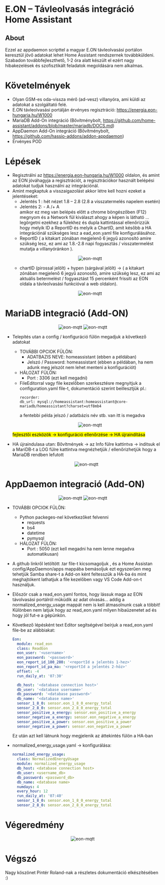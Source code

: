 # E.ON – Távleolvasás integráció Home Assistant

## About

Ezzel az appdaemon scripttel a magyar E.ON távleolvasási portálon keresztül jövő adatokat lehet Home Assistant rendszernek továbbküldeni.
Szabadon továbbfejleszthető, 1-2 óra alatt készült el ezért nagy hibakezelések és szofisztikált feladatok megoldására nem alkalmas.

# Követelmények

* Olyan GSM-es oda-vissza mérő (ad-vesz) villanyóra, ami küldi az adatokat a szolgáltató felé.
* E.ON távleolvasási portálján érvényes regisztráció: https://energia.eon-hungaria.hu/W1000
* MariaDB Add-On integráció (Bővítménybolt, https://github.com/home-assistant/addons/blob/master/mariadb/DOCS.md)
* AppDaemon Add-On integráció (Bővítménybolt, https://github.com/hassio-addons/addon-appdaemon)
* Érvényes POD

# Lépések
* Regisztrálni az https://energia.eon-hungaria.hu/W1000 oldalon, és amint az EON jóváhagyja a regisztrációt, a regisztrációkor használt belépési adatokat tudjuk használni az integrációnál.
* Amint megkaptuk a visszaigazolást akkor létre kell hozni ezeket a jelentéseket:
  * Jelentés 1 : hét nézet 1.8 – 2.8 (2.8 a visszatermelés napelem esetén)
  * Jelentés 2: - A /+ A  
  amikor ez meg van belépés előtt a chrome böngészőben (F12) megnyom és a Network fül kiválaszt ahogy a képen is látható ... legörgetni ezekhez a fülekhez és dupla kattintással ellenőrizzük hogy melyik ID a ReportID és melyik a ChartID, amit később a HA integrációnál szükséges lesz a ead_eon.yaml file konfigurálásához.
  * ReportID ( a kitakart zónában megjelenő 6 jegyű azonosító amire szükség lesz, ez ami az 1.8.-2.8 napi fogyasztás / visszatermelést mutatja a villanyóránkon ).
    <p align="center">    
            <img src="https://github.com/amargo/appdeamon-scripts/raw/main/eon/img/eon_jelentes_1_2.jpg" alt="eon-mqtt">
        <br>
    </p>
  * chartID (pirossal jelölt) + hypen (sárgával jelölt) -> ( a kitakart zónában megjelenő 6 jegyű azonosító, amire szükség lesz, ez ami az aktuális betermelést / fogyasztást 15 percenként frissíti az EON oldala a távleolvasási funkcióval a web oldalon).
    <p align="center">    
            <img src="https://github.com/amargo/appdeamon-scripts/raw/main/eon/img/eon_jelentes.jpg" alt="eon-mqtt">
        <br>
    </p>

# MariaDB integració (Add-ON)

  <p align="center">    
          <img src="https://github.com/amargo/appdeamon-scripts/raw/main/eon/img/mariaDB.jpg" alt="eon-mqtt">
          <img src="https://github.com/amargo/appdeamon-scripts/raw/main/eon/img/mariaDB_config.jpg" alt="eon-mqtt">
      <br>
  </p>

* Telepítés utan a config / konfiguráció fülön megadjuk a következő adatokat
  * TOVÁBBI OPCIOK FÜLÖN:
    * ADATBAZIS NEVE: homeassistant (ebben a példában)
    * Jelszó / Password: homeassistant (ebben a példában, ha nem adunk meg jelszót nem lehet menteni a konfigurációt)
  * HÁLOZAT FÜLÖN:
    * Port : 3306 (ezt kell megadni)
  * FileEditorral vagy file kezelőben szerkesztésre megnyitjuk a configuration.yaml file-t, dokumentáció szerint beillesztjük pl.: 
    ```
    recorder:
    db_url: mysql://homeassistant:homeassistant@core-mariadb/homeassistant?charset=utf8mb4
    ```
    a fentebbi példa jelszó / adatbázis név stb. van itt is megadva
      <p align="center">    
              <img src="https://github.com/amargo/appdeamon-scripts/raw/main/eon/img/ha_recorder.jpg" alt="eon-mqtt">
          <br>
      </p>

  <mark>
  fejlesztői eszközök -> konfiguráció ellenőrzése -> HA újraindítása
  </mark>
  
* HA újraindulasa utan:
  Bővítmények -> az Info fülre kattintva -> inditsuk el a MariDB-t a LOG fülre kattintva megnézhetjük / ellenőrizhetjük hogy a MariaDB rendben lefutott
    <p align="center">    
            <img src="https://github.com/amargo/appdeamon-scripts/raw/main/eon/img/mariaDB_log.jpg" alt="eon-mqtt">
        <br>
    </p>    

# AppDaemon integració (Add-ON)

  <p align="center">    
          <img src="https://github.com/amargo/appdeamon-scripts/raw/main/eon/img/appdaemon.jpg" alt="eon-mqtt">
          <img src="https://github.com/amargo/appdeamon-scripts/raw/main/eon/img/appdaemon_config.jpg" alt="eon-mqtt">
      <br>
  </p>

* TOVÁBBI OPCIOK FÜLÖN:
  * Python packeges-nel következőket felvenni
    * requests
    * bs4
    * datetime
    * pymysql
  * HÁLOZAT FÜLÖN:
    * Port : 5050 (ezt kell megadni ha nem lenne megadva automatikusan)
* A github linkről letöltött .tar file-t kicsomagoljuk , és a Home Assistan config/AppDaemon/apps mappába bemásoljuk ezt egyszerűen meg tehetjük Samba share-t a Add-on ként feltesszük a HA-ba és mint meghajtókent lathatjuk a file kezelőben vagy VS Code Add-on-t használjuk.
* Először  csak a read_eon.yaml fontos, hogy lássuk maga az EON távolvasási portálról műküdik az adat olvasás... addig a normalized_energy_usage mappát nem is kell átmasolnunk csak a többit! Különben nem latjuk hogy az read_eon.yaml milyen hibaüzenetet ad és hogy jól fut-e a gépünkön.
* Következő lépésként text Editor segítségével beírjuk a read_eon.yaml file-be az alábbiakat:
  ```yaml
  Eon:
    module: read_eon
    class: ReadEon
    eon_user: '<username>'
    eon_password: '<password>'
    eon_report_id_180_280: '<reportId a jelentés 1-hez>'
    eon_report_id_pa_ma: '<reportId a jelentés 2-höz>'
    offset: -4
    run_daily_at: '07:30'

    db_host: '<database connection host>'
    db_user: '<database username>'
    db_password: '<database password>'
    db_name: '<database name>'
    sensor_1_8_0: sensor.eon_1_8_0_energy_total
    sensor_2_8_0: sensor.eon_2_8_0_energy_total
    sensor_positive_a_energy: sensor.eon_positive_a_energy
    sensor_negative_a_energy: sensor.eon_negative_a_energy
    sensor_positive_a_power: sensor.eon_positive_a_power
    sensor_negative_a_power: sensor.eon_negative_a_power 
  ```
  Ez után azt kell látnunk hogy megjelenik az áttekintés fülön a HA-ban

* normalized_energy_usage.yaml -> konfigurálása:
  ```yaml
  normalized_energy_usage:
    class: NormalizedEnergyUsage
    module: normalized_energy_usage
    db_host: <database connection host>
    db_user: <username_db>
    db_password: <password_db>
    db_name: <database name>
    numdays: 4
    every_hour: 12
    run_daily_at: '07:40'
    sensor_1_8_0: sensor.eon_1_8_0_energy_total
    sensor_2_8_0: sensor.eon_2_8_0_energy_total
  ```  
# Végeredmény
<p align="center">    
        <img src="https://github.com/amargo/appdeamon-scripts/raw/main/eon/img/ha_energy.jpg" alt="eon-mqtt">
    <br>
</p>

# Végszó
Nagy köszönet Pintér Roland-nak a részletes dokumentáció elkészítésében :)

